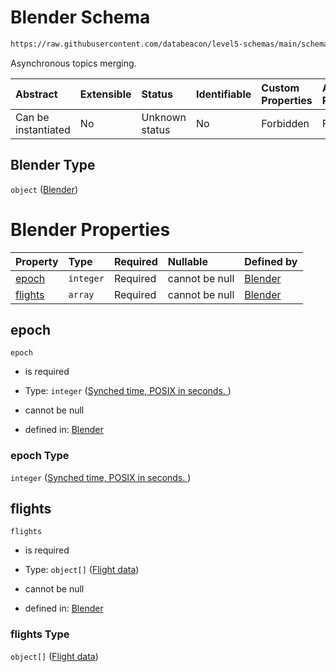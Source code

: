 # Blender Schema

```txt
https://raw.githubusercontent.com/databeacon/level5-schemas/main/schemas/streaming/blender/blender.schema.json
```

Asynchronous topics merging.

| Abstract            | Extensible | Status         | Identifiable | Custom Properties | Additional Properties | Access Restrictions | Defined In                                                                                    |
| :------------------ | :--------- | :------------- | :----------- | :---------------- | :-------------------- | :------------------ | :-------------------------------------------------------------------------------------------- |
| Can be instantiated | No         | Unknown status | No           | Forbidden         | Forbidden             | none                | [blender.schema.json](../../out/streaming/blender/blender.schema.json "open original schema") |

## Blender Type

`object` ([Blender](blender.md))

# Blender Properties

| Property            | Type      | Required | Nullable       | Defined by                                                                                                                                                                                         |
| :------------------ | :-------- | :------- | :------------- | :------------------------------------------------------------------------------------------------------------------------------------------------------------------------------------------------- |
| [epoch](#epoch)     | `integer` | Required | cannot be null | [Blender](blender-properties-synched-time-posix-in-seconds-.md "https://raw.githubusercontent.com/databeacon/level5-schemas/main/schemas/streaming/blender/blender.schema.json#/properties/epoch") |
| [flights](#flights) | `array`   | Required | cannot be null | [Blender](blender-properties-flights-data.md "https://raw.githubusercontent.com/databeacon/level5-schemas/main/schemas/streaming/blender/blender.schema.json#/properties/flights")                 |

## epoch



`epoch`

*   is required

*   Type: `integer` ([Synched time, POSIX in seconds. ](blender-properties-synched-time-posix-in-seconds-.md))

*   cannot be null

*   defined in: [Blender](blender-properties-synched-time-posix-in-seconds-.md "https://raw.githubusercontent.com/databeacon/level5-schemas/main/schemas/streaming/blender/blender.schema.json#/properties/epoch")

### epoch Type

`integer` ([Synched time, POSIX in seconds. ](blender-properties-synched-time-posix-in-seconds-.md))

## flights



`flights`

*   is required

*   Type: `object[]` ([Flight data](flight.md))

*   cannot be null

*   defined in: [Blender](blender-properties-flights-data.md "https://raw.githubusercontent.com/databeacon/level5-schemas/main/schemas/streaming/blender/blender.schema.json#/properties/flights")

### flights Type

`object[]` ([Flight data](flight.md))
